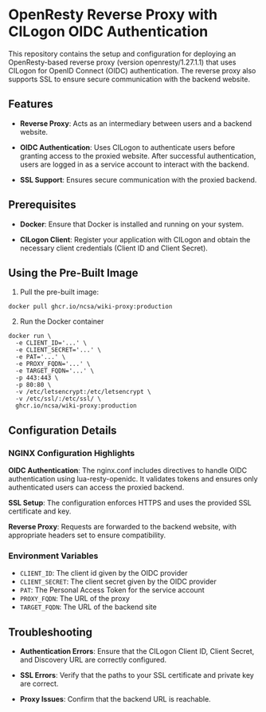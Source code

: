 # OpenResty Reverse Proxy with CILogon OIDC Authentication

This repository contains the setup and configuration for deploying an OpenResty-based reverse proxy (version openresty/1.27.1.1) that uses CILogon for OpenID Connect (OIDC) authentication. The reverse proxy also supports SSL to ensure secure communication with the backend website. 

## Features

- **Reverse Proxy**: Acts as an intermediary between users and a backend website.

- **OIDC Authentication**: Uses CILogon to authenticate users before granting access to the proxied website. After successful authentication, users are logged in as a service account to interact with the backend.

- **SSL Support**: Ensures secure communication with the proxied backend.

## Prerequisites

- **Docker**: Ensure that Docker is installed and running on your system.

- **CILogon Client**: Register your application with CILogon and obtain the necessary client credentials (Client ID and Client Secret).

## Using the Pre-Built Image

1. Pull the pre-built image:

```
docker pull ghcr.io/ncsa/wiki-proxy:production
```

2. Run the Docker container
```
docker run \
  -e CLIENT_ID='...' \
  -e CLIENT_SECRET='...' \
  -e PAT='...' \
  -e PROXY_FQDN='...' \
  -e TARGET_FQDN='...' \
  -p 443:443 \
  -p 80:80 \
  -v /etc/letsencrypt:/etc/letsencrypt \
  -v /etc/ssl/:/etc/ssl/ \
  ghcr.io/ncsa/wiki-proxy:production 
```

## Configuration Details

### NGINX Configuration Highlights
**OIDC Authentication**: The nginx.conf includes directives to handle OIDC authentication using lua-resty-openidc. It validates tokens and ensures only authenticated users can access the proxied backend.

**SSL Setup**: The configuration enforces HTTPS and uses the provided SSL certificate and key.

**Reverse Proxy**: Requests are forwarded to the backend website, with appropriate headers set to ensure compatibility.

### Environment Variables
- `CLIENT_ID`: The client id given by the OIDC provider
- `CLIENT_SECRET`: The client secret given by the OIDC provider
- `PAT`: The Personal Access Token for the service account
- `PROXY_FQDN`: The URL of the proxy 
- `TARGET_FQDN`: The URL of the backend site 

## Troubleshooting

- **Authentication Errors**: Ensure that the CILogon Client ID, Client Secret, and Discovery URL are correctly configured.

- **SSL Errors**: Verify that the paths to your SSL certificate and private key are correct.

- **Proxy Issues**: Confirm that the backend URL is reachable.